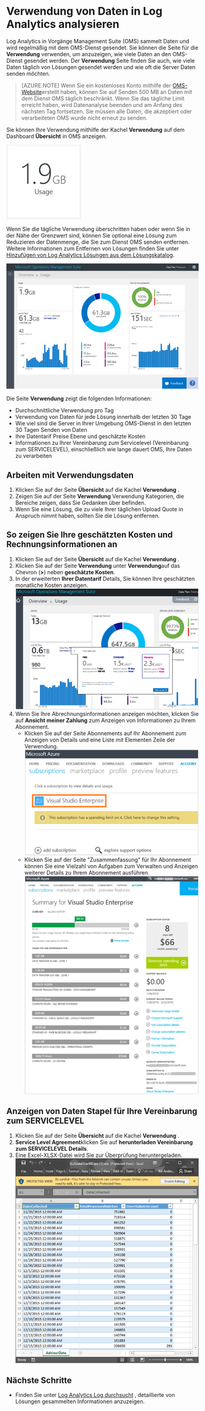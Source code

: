 <properties
    pageTitle="Analysieren von Daten Verwendung in Log Analytics | Microsoft Azure"
    description="Sie können die Seite für die Verwendung in Log Analytics verwenden, um anzuzeigen, wie viele Daten an den OMS-Dienst gesendet werden."
    services="log-analytics"
    documentationCenter=""
    authors="bandersmsft"
    manager="jwhit"
    editor=""/>

<tags
    ms.service="log-analytics"
    ms.workload="na"
    ms.tgt_pltfrm="na"
    ms.devlang="na"
    ms.topic="get-started-article"
    ms.date="08/11/2016"
    ms.author="banders"/>

# <a name="analyze-data-usage-in-log-analytics"></a>Verwendung von Daten in Log Analytics analysieren

Log Analytics in Vorgänge Management Suite (OMS) sammelt Daten und wird regelmäßig mit dem OMS-Dienst gesendet.  Sie können die Seite für die **Verwendung** verwenden, um anzuzeigen, wie viele Daten an den OMS-Dienst gesendet werden. Der **Verwendung** Seite finden Sie auch, wie viele Daten täglich von Lösungen gesendet werden und wie oft die Server Daten senden möchten.

>[AZURE.NOTE] Wenn Sie ein kostenloses Konto mithilfe der [OMS-Website](http://www.microsoft.com/oms)erstellt haben, können Sie auf Senden 500 MB an Daten mit dem Dienst OMS täglich beschränkt. Wenn Sie das tägliche Limit erreicht haben, wird Datenanalyse beenden und am Anfang des nächsten Tag fortsetzen. Sie müssen alle Daten, die akzeptiert oder verarbeiteten OMS wurde nicht erneut zu senden.

Sie können Ihre Verwendung mithilfe der Kachel **Verwendung** auf dem Dashboard **Übersicht** in OMS anzeigen.

![Verwendung-Kachel](./media/log-analytics-usage/usage-tile.png)

Wenn Sie die tägliche Verwendung überschritten haben oder wenn Sie in der Nähe der Grenzwert sind, können Sie optional eine Lösung zum Reduzieren der Datenmenge, die Sie zum Dienst OMS senden entfernen. Weitere Informationen zum Entfernen von Lösungen finden Sie unter [Hinzufügen von Log Analytics Lösungen aus dem Lösungskatalog](log-analytics-add-solutions.md).

![Dashboard für die Nutzung](./media/log-analytics-usage/usage-dashboard.png)

Die Seite **Verwendung** zeigt die folgenden Informationen:

- Durchschnittliche Verwendung pro Tag
- Verwendung von Daten für jede Lösung innerhalb der letzten 30 Tage
- Wie viel sind die Server in Ihrer Umgebung OMS-Dienst in den letzten 30 Tagen Senden von Daten
- Ihre Datentarif Preise Ebene und geschätzte Kosten
- Informationen zu Ihrer Vereinbarung zum Servicelevel (Vereinbarung zum SERVICELEVEL), einschließlich wie lange dauert OMS, Ihre Daten zu verarbeiten

## <a name="to-work-with-usage-data"></a>Arbeiten mit Verwendungsdaten

1. Klicken Sie auf der Seite **Übersicht** auf die Kachel **Verwendung** .
2. Zeigen Sie auf der Seite **Verwendung** Verwendung Kategorien, die Bereiche zeigen, dass Sie Gedanken über befinden.
3. Wenn Sie eine Lösung, die zu viele Ihrer täglichen Upload Quote in Anspruch nimmt haben, sollten Sie die Lösung entfernen.

## <a name="to-view-your-estimated-cost-and-billing-information"></a>So zeigen Sie Ihre geschätzten Kosten und Rechnungsinformationen an
1. Klicken Sie auf der Seite **Übersicht** auf die Kachel **Verwendung** .
2. Klicken Sie auf der Seite **Verwendung** unter **Verwendung**auf das Chevron (**>**) neben **geschätzte Kosten**.
3. In der erweiterten **Ihrer Datentarif** Details, Sie können Ihre geschätzten monatliche Kosten anzeigen.  
    ![Ihr Plan für Daten](./media/log-analytics-usage/usage-data-plan.png)
4. Wenn Sie Ihre Abrechnungsinformationen anzeigen möchten, klicken Sie auf **Ansicht meiner Zahlung** zum Anzeigen von Informationen zu Ihrem Abonnement.
    - Klicken Sie auf der Seite Abonnements auf Ihr Abonnement zum Anzeigen von Details und eine Liste mit Elementen Zeile der Verwendung.  
        ![Abonnement](./media/log-analytics-usage/usage-sub01.png)
    - Klicken Sie auf der Seite "Zusammenfassung" für Ihr Abonnement können Sie eine Vielzahl von Aufgaben zum Verwalten und Anzeigen weiterer Details zu Ihrem Abonnement ausführen.  
        ![Abonnementdetails](./media/log-analytics-usage/usage-sub02.png)

## <a name="to-view-data-batches-for-your-sla"></a>Anzeigen von Daten Stapel für Ihre Vereinbarung zum SERVICELEVEL
1. Klicken Sie auf der Seite **Übersicht** auf die Kachel **Verwendung** .
2. **Service Level Agreement**klicken Sie auf **herunterladen Vereinbarung zum SERVICELEVEL Details**.
3. Eine Excel-XLSX-Datei wird Sie zur Überprüfung heruntergeladen.  
    ![Details der Vereinbarung zum SERVICELEVEL](./media/log-analytics-usage/usage-sla-details.png)

## <a name="next-steps"></a>Nächste Schritte

- Finden Sie unter [Log Analytics Log durchsucht](log-analytics-log-searches.md) , detaillierte von Lösungen gesammelten Informationen anzuzeigen.
